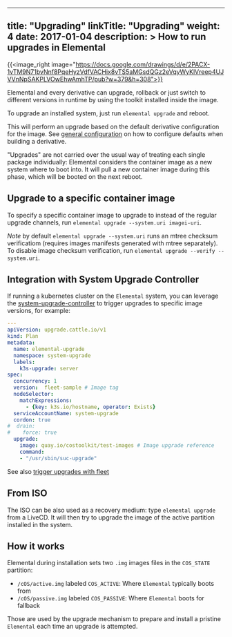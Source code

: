 
---
title: "Upgrading"
linkTitle: "Upgrading"
weight: 4
date: 2017-01-04
description: >
  How to run upgrades in Elemental
---

{{<image_right image="https://docs.google.com/drawings/d/e/2PACX-1vTM9N71bvNnf8PqeHyzVdfVACHix8vTS5aMGsdQGz2eVqyWyKlVreep4UJVVnNpSAKPLVOwEhwAmhTP/pub?w=379&h=308">}}

Elemental and every derivative can upgrade, rollback or just switch to different versions in runtime by using the toolkit installed inside the image.

To upgrade an installed system, just run `elemental upgrade` and reboot. 

This will perform an upgrade based on the default derivative configuration for the image. See [general configuration](../../customizing/general_configuration) on how to configure defaults when building a derivative.

"Upgrades" are not carried over the usual way of treating each single package individually: Elemental considers the container image as a new system where to boot into. It will pull a new container image during this phase, which will be booted on the next reboot.

## Upgrade to a specific container image

To specify a specific container image to upgrade to instead of the regular upgrade channels, run `elemental upgrade --system.uri imagei-uri`.

_Note_ by default `elemental upgrade --system.uri` runs an mtree checksum verificatiom (requires images manifests generated with mtree separately). To disable image checksum verification, run `elemental upgrade --verify --system.uri`.

## Integration with System Upgrade Controller

If running a kubernetes cluster on the `Elemental` system, you can leverage the [system-upgrade-controller](https://github.com/rancher/system-upgrade-controller) to trigger upgrades to specific image versions, for example:

```yaml
---
apiVersion: upgrade.cattle.io/v1
kind: Plan
metadata:
  name: elemental-upgrade
  namespace: system-upgrade
  labels:
    k3s-upgrade: server
spec:
  concurrency: 1
  version:  fleet-sample # Image tag
  nodeSelector:
    matchExpressions:
      - {key: k3s.io/hostname, operator: Exists}
  serviceAccountName: system-upgrade
  cordon: true
#  drain:
#    force: true
  upgrade:
    image: quay.io/costoolkit/test-images # Image upgrade reference
    command:
    - "/usr/sbin/suc-upgrade"
```

See also [trigger upgrades with fleet](../tutorials/trigger_upgrades_with_fleet)

## From ISO

The ISO can be also used as a recovery medium: type `elemental upgrade` from a LiveCD. It will then try to upgrade the image of the active partition installed in the system.

## How it works
Elemental during installation sets two `.img` images files in the `COS_STATE` partition:
- `/cOS/active.img` labeled `COS_ACTIVE`: Where `Elemental` typically boots from
- `/cOS/passive.img` labeled `COS_PASSIVE`: Where `Elemental` boots for fallback

Those are used by the upgrade mechanism to prepare and install a pristine `Elemental` each time an upgrade is attempted.
